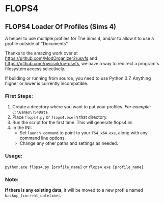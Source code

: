# FLOPS4
## FLOPS4 Loader Of Profiles (Sims 4)

A helper to use multiple profiles for The Sims 4, and/or to allow it to use a profile outside of "Documents".

Thanks to the amazing work over at <https://github.com/ModOrganizer2/usvfs> and <https://github.com/pwssnk/py-usvfs>, we have a way to redirect a program's filesystem access selectively.

If building or running from source, you need to use Python 3.7.
Anything higher or lower is currently incompatible.

### First Steps:
1. Create a directory where you want to put your profiles.
   *For example:* `C:\Games\TS4Data`
2. Place `flops4.py` or `flops4.exe` in that directory.
3. Run the script for the first time. This will generate flops4.ini.
4. In the INI:
   - Set `launch_command` to point to your `TS4_x64.exe`, along with any command line options.
   - Change any other paths and settings as needed.

### Usage:
`python.exe flops4.py [profile_name]`
*or*
`flops4.exe [profile_name]`

### Note:
**If there is any existing data**, it will be moved to a new profile named `backup_[current_datetime]`.
